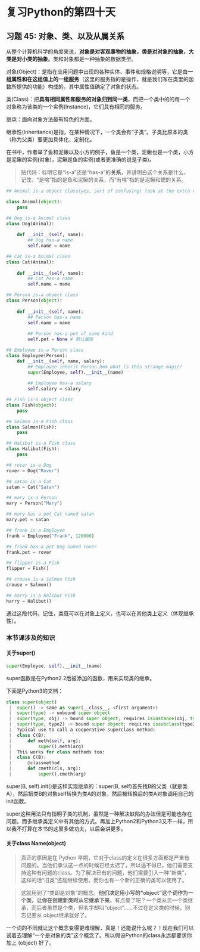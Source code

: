 # 复习Python的第四十天

## 习题 45:  对象、类、以及从属关系
从整个计算机科学的角度来说，**对象是对客观事物的抽象，类是对对象的抽象，大类是对小类的抽象**。类和对象都是一种抽象的数据类型。

对象(Object)：是指在应用问题中出现的各种实体、事件和规格说明等，它是由**一组属性和在这组值上的一组服务**（这里的服务指的是操作，就是我们写在类里的函数所提供的功能）构成的，其中属性值确定了对象的状态。

类(Class)：把**具有相同属性和服务的对象归到同一类**，而把一个类中的的每一个对象称为该类的一个实例(Instance)，它们具有相同的服务。

继承：面向对象方法最有特色的方面。

继承性(Inheritance)是指，在某种情况下，一个类会有“子类”。子类比原本的类（称为父类）要更加具体化、定制化。

在书中，作者举了鱼和泥鳅以及小方的例子，鱼是一个类，泥鳅也是一个类，小方是泥鳅的实例(对象)，泥鳅是鱼的实例(或者更准确的说是子类)。

>贴代码：标明它是“is-a”还是“has-a”的**关系**，并讲明白这个关系是什么，记住，“是啥”指的是鱼和泥鳅的关系，而“有啥”指的是泥鳅和鳃的关系。
```python
## Animal is-a object class(yes, sort of confusing) look at the extra credit

class Animal(object):
	pass

## Dog is-a Animal class 
class Dog(Animal):
	
	def __init__(self, name):
		## Dog has-a name 
		self.name = name

## Cat is-a Animal class
class Cat(Animal):
	
	def __init__(self, name):
		## Cat has-a name 
		self.name = name

## Person is-a object class
class Person(object):
	
	def __init__(self, name):
		## Person has-a name 
		self.name = name
		
		## Person has-a pet of some kind
		self.pet = None # 默认属性

## Employee is-a Person class
class Employee(Person):
	def __init__(self, name, salary):
		## Employee inherit Person hmm what is this strange magic?
		super(Employee, self).__init__(name)
		
		## Employee has-a salary
		self.salary = salary

## Fish is-a object class
class Fish(object):
	pass

## Salmon is-a Fish class
class Salmon(Fish):
	pass

## Halibut is-a Fish class
class Halibut(Fish):
	pass

## rover is-a Dog
rover = Dog("Rover")

## satan is-a Cat
satan = Cat("Satan")

## mary is-a Person
mary = Person("Mary")

## mary has a pet Cat named satan
mary.pet = satan 

## frank is-a Employee
frank = Employee("Frank", 120000)

## frank has-a pet Dog named rover
frank.pet = rover

## flipper is-a Fish
flipper = Fish()

## crouse is-a Salmon Fish
crouse = Salmon()

## harry is-a Halibut Fish
harry = Halibut()
```
通过这段代码，记住，类既可以在对象上定义，也可以在其他类上定义（体现继承性）。

### 本节课涉及的知识
#### 关于super()
```python
super(Employee, self).__init__(name)
```
super函数是在Python2.2后被添加的函数，用来实现类的继承。

下面是Python3的文档：
```python
class super(object)
 |  super() -> same as super(__class__, <first argument>)
 |  super(type) -> unbound super object
 |  super(type, obj) -> bound super object; requires isinstance(obj, type)
 |  super(type, type2) -> bound super object; requires issubclass(type2, type)
 |  Typical use to call a cooperative superclass method:
 |  class C(B):
 |      def meth(self, arg):
 |          super().meth(arg)
 |  This works for class methods too:
 |  class C(B):
 |      @classmethod
 |      def cmeth(cls, arg):
 |          super().cmeth(arg)
```
super(B, self).init()是这样实现继承的：super(B, self)首先找B的父类（就是类A），然后把类B的对象self转换为类A的对象，然后被转换后的类A对象调用自己的init函数。

super这种用法只有指明子类的机制，虽然是一种解决缺陷的办法但是可能也存在问题。而多继承类定义中有其他的方式。再加上Python2和Python3又不一样，所以我不打算在本书的这里多做功夫，以后会讲更多。

#### 关于class Name(object)
> 真正的原因是在 Python 早期，它对于class的定义在很多方面都是严重有问题的。当他们承认这一点的时候已经太迟了，所以逼不得已，他们需要支持这种有问题的class。为了解决已有的问题，他们需要引入一种“新类”，这样的话“旧类”还能继续使用，而你也有一个新的正确的类可以使用了。

>这就用到了“类即是对象”的概念。**他们决定用小写的“object”这个词作为一个类，让你在创建新类时从它继承下来**。有点晕了吧？一个类从另一个类继承，而后者虽然是个类，但名字却叫“object”……不过在定义类的时候，别忘记要从 object继承就好了。

一个词的不同就让这个概念变得更难理解，真是！还能说什么呢？！现在我们可以试着去理解“一个是对象的类”这个概念了。所以假设Python的class永远都要求你加上 (object) 好了。

